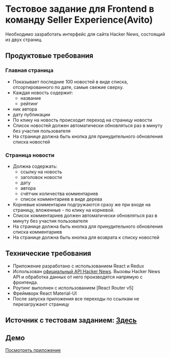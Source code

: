 # Тестовое задание для Frontend в команду Seller Experience(Avito)

Необходимо зазработать интерфейс для сайта Hacker News, состоящий из двух страниц.

## Продуктовые требования
### Главная страница
- Показывает последние 100 новостей в виде списка, отсортированного по дате, самые свежие сверху.
- Каждая новость содержит:
	- название
	- рейтинг
 - ник автора
 - дату публикации
 - По клику на новость происходит переход на страницу новости
- Список новостей должен автоматически обновляться раз в минуту без участия пользователя
- На странице должна быть кнопка для принудительного обновления списка новостей
### Страница новости
- Должна содержать:	
  - ссылку на новость
  - заголовок новости
  - дату
  - автора
  - счётчик количества комментариев
  - список комментариев в виде дерева
- Корневые комментарии подгружаются сразу же при входе на страницу, вложенные - по клику на корневой.
- Список комментариев должен автоматически обновляться раз в минуту без участия пользователя
- На странице должна быть кнопка для принудительного обновления списка комментариев
- На странице должна быть кнопка для возврата к списку новостей

## Технические требования

* Приложение разработано с использованием React и Redux
* Использован [официальный API Hacker News](https://github.com/HackerNews/API). Вызовы Hacker News API и обработка данных от него производятся напрямую с фронтенда.
* Роутинг выполнен с использованием [React Router v5]
* Фреймворк React Material-UI 
* После запуска приложения все переходы по ссылкам не перезагружают страницу

## Источник с тестовам заданием: [Здесь](https://github.com/avito-tech/sx-frontend-trainee-assignment)


## Демо
[Посмотреть приложение](https://rgusseinov.github.io/hacker-news-avito/)